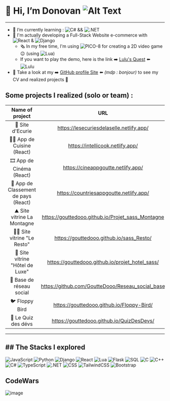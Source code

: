 # 👋 Hi, I’m Donovan ![Alt Text](https://media.tenor.com/xPA2rCeWb7wAAAAM/baby-hello.gif)

---

- 🌱 I’m currently learning : ![C#](https://img.shields.io/badge/C%23-239120?style=for-the-badge&logo=c-sharp&logoColor=white) && ![.NET](https://img.shields.io/badge/.NET-512BD4?style=for-the-badge&logo=dotnet&logoColor=white)
- 🔭 I'm actually developing a Full-Stack Website e-commerce with 
![React](https://img.shields.io/badge/React-20232A?style=for-the-badge&logo=react&logoColor=61DAFB) & ![Django](https://img.shields.io/badge/Django-094E20?style=for-the-badge&logo=django&logoColor=white)
  - 🗞️ In my free time, I'm using ![PICO-8](https://img.shields.io/badge/PICO--8-ff0044?style=for-the-badge&logoColor=white) for creating a 2D video game 😉 (using 
![Lua](https://img.shields.io/badge/Lua-2C2D72?style=for-the-badge&logo=lua&logoColor=white))
  - If you want to play the demo, here is the link ➡️ [Lulu's Quest](https://gouttedooo.github.io/Lulu-s-Quest-PICO/lulus_quest_demo.p8.html) ⬅️ ![Lulu](https://img.shields.io/badge/Lulu's%20Quest-FF0000?style=for-the-badge&logo=ghost&logoColor=white)
- 👀 Take a look at my ➡️ [GitHub profile Site](https://gouttedooo.github.io) ⬅️ _(mdp : bonjour)_ to see my CV and realized projects 🙂

## Some projects I realized (solo or team) :
| Name of project | URL | README |
| :--------------:|:---:|:------:|
| 🐎 Site d'Ecurie | https://lesecuriesdelaselle.netlify.app/ | ❌ |
| 🧑‍🍳 App de Cuisine (React) | https://intellicook.netlify.app/ | ❌ |
| 🎞️ App de Cinéma (React) | https://cineappgoutte.netlify.app/ | ❌ |
| 🚩 App de Classement de pays (React) | https://countriesappgoutte.netlify.app/ | ❌ |
| ⛰️ Site vitrine La Montagne | https://gouttedooo.github.io/Projet_sass_Montagne | ❌ |
| 👨‍🍳 Site vitrine "Le Resto" | https://gouttedooo.github.io/sass_Resto/ | ❌ |
| 🤵 Site vitrine "Hôtel de Luxe" | https://gouttedooo.github.io/projet_hotel_sass/ | ❌ |
| 🔗 Base de réseau social | https://github.com/GoutteDooo/Reseau_social_base | [readme.md](https://github.com/GoutteDooo/Reseau_social_base) |
| 🐦 Floppy Bird | https://gouttedooo.github.io/Floppy-Bird/ | ❌ |
| 🍄 Le Quiz des dévs | https://gouttedooo.github.io/QuizDesDevs/ | ❌ |

---
## The Stacks I explored
---
![JavaScript](https://img.shields.io/badge/JavaScript-F7DF1E?style=for-the-badge&logo=javascript&logoColor=black)
![Python](https://img.shields.io/badge/Python-3776AB?style=for-the-badge&logo=python&logoColor=white)
![Django](https://img.shields.io/badge/Django-094E20?style=for-the-badge&logo=django&logoColor=white)
![React](https://img.shields.io/badge/React-20232A?style=for-the-badge&logo=react&logoColor=61DAFB)
![Lua](https://img.shields.io/badge/Lua-2C2D72?style=for-the-badge&logo=lua&logoColor=white)
![Flask](https://img.shields.io/badge/Flask-000000?style=for-the-badge&logo=flask&logoColor=white)
![SQL](https://img.shields.io/badge/SQL-4479A1?style=for-the-badge&logo=mysql&logoColor=white)
![C](https://img.shields.io/badge/C-00599C?style=for-the-badge&logo=c&logoColor=white)
![C++](https://img.shields.io/badge/C++-00599C?style=for-the-badge&logo=c%2B%2B&logoColor=white)
![C#](https://img.shields.io/badge/C%23-239120?style=for-the-badge&logo=c-sharp&logoColor=white)
![TypeScript](https://img.shields.io/badge/TypeScript-007ACC?style=for-the-badge&logo=typescript&logoColor=white)
![.NET](https://img.shields.io/badge/.NET-512BD4?style=for-the-badge&logo=dotnet&logoColor=white)
![CSS](https://img.shields.io/badge/CSS3-1572B6?style=for-the-badge&logo=css3&logoColor=white)
![TailwindCSS](https://img.shields.io/badge/Tailwind_CSS-06B6D4?style=for-the-badge&logo=tailwind-css&logoColor=white)
![Bootstrap](https://img.shields.io/badge/Bootstrap-7952B3?style=for-the-badge&logo=bootstrap&logoColor=white)

## CodeWars
![image](https://www.codewars.com/users/GoutteDooo/badges/large)

<!---
GoutteDooo/GoutteDooo is a ✨ special ✨ repository because its `README.md` (this file) appears on your GitHub profile.
You can click the Preview link to take a look at your changes.
--->
